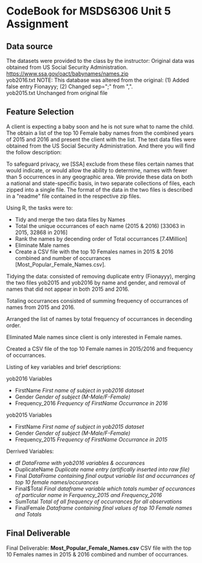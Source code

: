 CodeBook for MSDS6306 Unit 5 Assignment
=======================================

Data source
-----------
The datasets were provided to the class by the instructor: Original data was obtained from US Social Security Administration. https://www.ssa.gov/oact/babynames/names.zip  
yob2016.txt NOTE: This database was altered from the original: (1) Added false entry Fionayyy; (2) Changed sep=";" from ",".  
yob2015.txt Unchanged from original file


Feature Selection 
-----------------
A client is expecting a baby soon and he is not sure what to name the child.  The obtain a list of the top 10 Female baby names from the combined years of 2015 and 2016 and present the client with the list. The text data files were obtained from the US Social Security Administration. And there you will find the follow description:

To safeguard privacy, we [SSA] exclude from these files certain names that would indicate, or would allow the ability to determine, names with fewer than 5 occurrences in any geographic area. We provide these data on both a national and state-specific basis, in two separate collections of files, each zipped into a single file. The format of the data in the two files is described in a "readme" file contained in the respective zip files.  

Using R, the tasks were to:
* Tidy and merge the two data files by Names
* Total the unique occurrances of each name (2015 & 2016) [33063 in 2015, 32868 in 2016]
* Rank the names by decending order of Total occurrances [7.4Million]
* Eliminate Male names
* Create a CSV file with the top 10 Females names in 2015 & 2016 combined and number of occurrances [Most_Popular_Female_Names.csv].

Tidying the data: consisted of removing duplicate entry (Fionayyy), merging the two files yob2015 and yob2016 by name and gender, and removal of names that did not appear in both 2015 and 2016.

Totaling occurrances consisted of summing frequency of occurrances of names from 2015 and 2016.

Arranged the list of names by total frequency of occurrances in decending order.

Eliminated Male names since client is only interested in Female names.

Created a CSV file of the top 10 Female names in 2015/2016 and frequency of occurrances.

Listing of key variables and brief descriptions:

yob2016 Variables 
* FirstName       _First name of subject in yob2016 dataset_   
* Gender          _Gender of subject (M-Male/F-Female)_
* Frequency_2016  _Frequency of FirstName Occurrance in 2016_  

yob2015 Variables
* FirstName       _First name of subject in yob2015 dataset_
* Gender          _Gender of subject (M-Male/F-Female)_
* Frequency_2015  _Frequency of FirstName Occurrance in 2015_

Derrived Variables:
* df  _DataFrame with yob2016 variables & occurances_  
* DuplicateName     _Duplicate name entry (artifically inserted into raw file)_
* Final _DataFrame containing final output variable list and occurrances of top 10 female names/occurances_
* Final$Total _Final dataframe variable which totals number of occurances of particular name in Ferquency_2015 and Frequency_2016_
* SumTotal _Total of all frequency of occurrances for all observations_
* FinalFemale _Dataframe containing final values of top 10 Female names and Totals_

Final Deliverable 
-----------------

Final Deliverable: **Most_Popular_Female_Names.csv**
CSV file with the top 10 Females names in 2015 & 2016 combined and number of occurrances.
